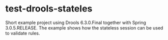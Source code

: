 # test-drools-stateles
Short example project using Drools 6.3.0.Final together with Spring 3.0.5.RELEASE. The example shows how the stateless session can be used to validate rules.
